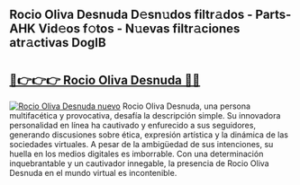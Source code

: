 ## Rocio Oliva Desnuda D𝚎sn𝚞dos filtr𝚊dos - Parts-AHK Vid𝚎os f𝚘tos - N𝚞evas filtr𝚊ciones atr𝚊ctivas DogIB

# <h2><a href="http://mb5i51.tromn.icu/?c=Rocio+Oliva+Desnuda">🔗👉👉👉 Rocio Oliva Desnuda 🔗🔗</a></h2>

[![Rocio Oliva Desnuda nuevo](https://i.imgur.com/pEAQMta.gif)](http://mb5i51.tromn.icu/?c=Rocio+Oliva+Desnuda)
Rocio Oliva Desnuda, una persona multifacética y provocativa, desafía la descripción simple. Su innovadora personalidad en línea ha cautivado y enfurecido a sus seguidores, generando discusiones sobre ética, expresión artística y la dinámica de las sociedades virtuales. A pesar de la ambigüedad de sus intenciones, su huella en los medios digitales es imborrable. Con una determinación inquebrantable y un cautivador innegable, la presencia de Rocio Oliva Desnuda en el mundo virtual es incontenible.
